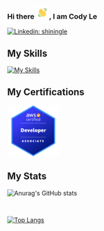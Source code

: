 ### Hi there <img src="./wave.gif" alt="Waving hand animated gif" height="30" width="30" />, I am Cody Le
 
<!--
**Codyle212/Codyle212** is a ✨ _special_ ✨ repository because its `README.md` (this file) appears on your GitHub profile.

Here are some ideas to get you started:
 🎈 I’m a software developer with experience in front-end and back-end technologies, I bring a strong understanding of modern web development practices to every project I work on. With expertise in building RESTful APIs using frameworks such as Express.js and Django, as well as proficiency in popular front-end libraries such as React and Redux, I have the ability to create robust and efficient applications that meet the needs of clients and users alike. Alongside my technical skills, I am a collaborative team player with a strong work ethic and a commitment to delivering high-quality work on time and on budget. Whether working on a large-scale project or a small prototype, I am passionate about solving complex problems and bringing innovative solutions to life.
- 🔭 I’m currently working on ...
- 🌱 I’m currently learning ...
- 👯 I’m looking to collaborate on ...
- 🤔 I’m looking for help with ...
- 💬 Ask me about ...
- 📫 How to reach me: ...
- 😄 Pronouns: ...
- ⚡ Fun fact: ...
-->
[![Linkedin: shiningle](https://img.shields.io/badge/-shiningle-blue?style=flat-square&logo=Linkedin&logoColor=white&link=https://www.linkedin.com/in/shiningle/)](https://www.linkedin.com/in/shiningle/)
<!-- [![Email: codyle212@gmail.com](https://img.shields.io/badge/Gmail-D14836?style=for-the-badge&logo=gmail&logoColor=white&link=mailto:codyle212@gmail.com)](mailto:codyle212@gmail.com) -->
## My Skills
[![My Skills](https://skillicons.dev/icons?i=html,css,tailwind,materialui,js,ts,react,redux,vite,nodejs,express,next,postman,postgres,mongodb,py,cpp,aws,azure,docker,kubernetes,go&perline=8)](https://skillicons.dev)

## My Certifications
<a href="https://www.credly.com/badges/8a700487-49a9-44c9-97bf-19b5e8b829a7/public_url"><img src="./aws-certified-developer-associate.png?raw=true" width="120" height="120"></a>

## My Stats

![Anurag's GitHub stats](https://github-readme-stats.vercel.app/api?username=Codyle212&show_icons=true&theme=radical)

<br>

[![Top Langs](https://github-readme-stats.vercel.app/api/top-langs/?username=Codyle212&layout=compact)](https://github.com/anuraghazra/github-readme-stats)

